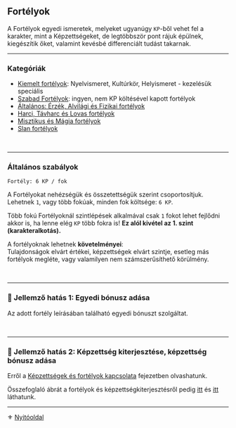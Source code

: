 ## Fortélyok

A Fortélyok egyedi ismeretek, melyeket ugyanúgy `KP`-ből vehet fel a karakter, mint a Képzettségeket, de legtöbbször pont rájuk épülnek, kiegészítik őket, valamint kevésbé differenciált tudást takarnak.

---
### Kategóriák

- [Kiemelt fortélyok](041_kiemelt_fortelyok.md): Nyelvismeret, Kultúrkör, Helyismeret - kezelésük speciális
- [Szabad Fortélyok](042_szabad_fortelyok.md): ingyen, nem KP költésével kapott fortélyok
- [Általános: Érzék, Alvilági és Fizikai fortélyok](043_altalanos_fortelyok.md)
- [Harci, Távharc és Lovas fortélyok](044_harci_fortelyok.md)
- [Misztikus és Mágia fortélyok](045_misztikus_magia_fortelyok.md)
- [Slan fortélyok](046_slan_fortelyok.md)

<br />

---
### Általános szabályok

```
Fortély: 6 KP / fok
```

A Fortélyokat nehézségük és összetettségük szerint csoportosítjuk. Lehetnek `1`, vagy több fokúak, minden fok költsége: `6 KP`.

Több fokú Fortélyoknál szintlépések alkalmával csak `1` fokot lehet fejlődni akkor is, ha lenne elég `KP` több fokra is! **Ez alól kivétel az 1. szint (karakteralkotás).**

A fortélyoknak lehetnek **követelményei**:\
Tulajdonságok elvárt értékei, képzettségek elvárt szintje, esetleg más fortélyok megléte, vagy valamilyen nem számszerűsíthető körülmény.

<br />

---
### 🔆 Jellemző hatás 1: Egyedi bónusz adása

Az adott fortély leírásában található egyedi bónuszt szolgáltat.

<br />

---
### 🔆 Jellemző hatás 2: Képzettség kiterjesztése, képzettség bónusz adása

Erről a [Képzettségek és fortélyok kapcsolata](038_01_kepzettsegek_fortelyok_kapcsolata.md) fejezetben olvashatunk.

Összefoglaló ábrát a fortélyok és képzettségkiterjesztésről pedig [itt](038_02_fortelyok_kepzettsegkiterjesztes_listaja.md) és [itt](038_03_harci_fortelyok_kepzettsegkiterjesztes_listaja.md) láthatunk.

---

⚜️ [Nyitóoldal](start.md#4-fort%C3%A9lyok-)
